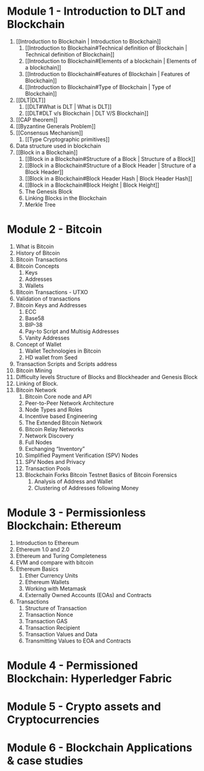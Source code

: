 # Module 1 - Introduction to DLT and Blockchain
1. [[Introduction to Blockchain | Introduction to Blockchain]]
	1. [[Introduction to Blockchain#Technical definition of Blockchain | Technical definition of Blockchain]]
	2. [[Introduction to Blockchain#Elements of a blockchain | Elements of a blockchain]]
	3. [[Introduction to Blockchain#Features of Blockchain | Features of Blockchain]]
	4. [[Introduction to Blockchain#Type of Blockchain | Type of Blockchain]]
2. [[DLT|DLT]]
	1. [[DLT#What is DLT | What is DLT]]
	2. [[DLT#DLT v/s Blockchain | DLT V/S Blockchain]]
3. [[CAP theorem]]
4. [[Byzantine Generals Problem]]
5. [[Consensus Mechanism]]
	1. [[Type Cryptographic primitives]]
6. Data structure used in blockchain
7. [[Block in a Blockchain]]
	1. [[Block in a Blockchain#Structure of a Block | Structure of a Block]]
	2. [[Block in a Blockchain#Structure of a Block Header | Structure of a Block Header]]
	3. [[Block in a Blockchain#Block Header Hash | Block Header Hash]]
	4. [[Block in a Blockchain#Block Height | Block Height]]
	5. The Genesis Block
	6. Linking Blocks in the Blockchain
	7. Merkle Tree

# Module 2 - Bitcoin
1. What is Bitcoin 
2. History of Bitcoin
3. Bitcoin Transactions
4. Bitcoin Concepts
	1. Keys
	2. Addresses
	3. Wallets
5. Bitcoin Transactions - UTXO
7. Validation of transactions
8. Bitcoin Keys and Addresses
	1. ECC
	2. Base58
	3. BIP-38
	4. Pay-to Script and Multisig Addresses
	5. Vanity Addresses
10. Concept of Wallet
	1. Wallet Technologies in Bitcoin 
	2. HD wallet from Seed
11. Transaction Scripts and Scripts address
12. Bitcoin Mining
13. Difficulty levels Structure of Blocks and Blockheader and Genesis Block
14. Linking of Block.
15. Bitcoin Network
	1. Bitcoin Core node and API
	2. Peer-to-Peer Network Architecture
	3. Node Types and Roles
	4. Incentive based Engineering
	5. The Extended Bitcoin Network
	6. Bitcoin Relay Networks
	7. Network Discovery
	8. Full Nodes
	9. Exchanging “Inventory”
	10. Simplified Payment Verification (SPV) Nodes
	11. SPV Nodes and Privacy
	12. Transaction Pools
	13. Blockchain Forks Bitcoin Testnet Basics of Bitcoin Forensics
		1. Analysis of Address and Wallet 
		2. Clustering of Addresses following Money

# Module 3 - Permissionless Blockchain: Ethereum
1. Introduction to Ethereum
2. Ethereum 1.0 and 2.0
3. Ethereum and Turing Completeness
4. EVM and compare with bitcoin 
5. Ethereum Basics
	1. Ether Currency Units
	2. Ethereum Wallets 
	3. Working with Metamask 
	4. Externally Owned Accounts (EOAs) and Contracts
6. Transactions
	1. Structure of Transaction
	2. Transaction Nonce 
	3. Transaction GAS
	4. Transaction Recipient
	5. Transaction Values and Data
	6. Transmitting Values to EOA and Contracts

# Module 4 - Permissioned Blockchain: Hyperledger Fabric

# Module 5 - Crypto assets and Cryptocurrencies

# Module 6 - Blockchain Applications & case studies